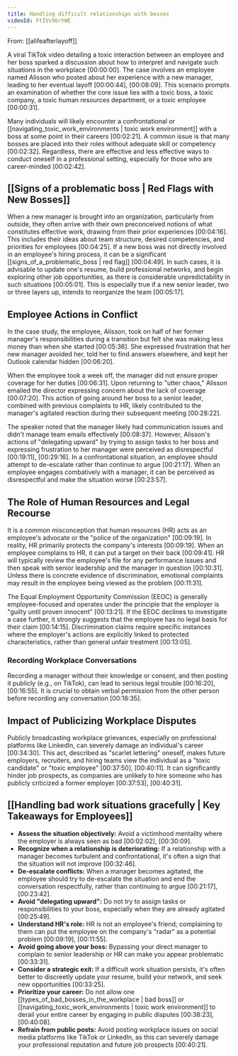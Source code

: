 ```yaml
---
title: Handling difficult relationships with bosses
videoId: FtIVv9brhWE
---
```


From: [[alifeafterlayoff]] <br/> 

A viral TikTok video detailing a toxic interaction between an employee and her boss sparked a discussion about how to interpret and navigate such situations in the workplace <a class="yt-timestamp" data-t="00:00:00">[00:00:00]</a>. The case involves an employee named Alisson who posted about her experience with a new manager, leading to her eventual layoff <a class="yt-timestamp" data-t="00:00:44">[00:00:44]</a>, <a class="yt-timestamp" data-t="00:08:09">[00:08:09]</a>. This scenario prompts an examination of whether the core issue lies with a toxic boss, a toxic company, a toxic human resources department, or a toxic employee <a class="yt-timestamp" data-t="00:00:31">[00:00:31]</a>.

Many individuals will likely encounter a confrontational or [[navigating_toxic_work_environments | toxic work environment]] with a boss at some point in their careers <a class="yt-timestamp" data-t="00:02:21">[00:02:21]</a>. A common issue is that many bosses are placed into their roles without adequate skill or competency <a class="yt-timestamp" data-t="00:02:32">[00:02:32]</a>. Regardless, there are effective and less effective ways to conduct oneself in a professional setting, especially for those who are career-minded <a class="yt-timestamp" data-t="00:02:42">[00:02:42]</a>.

## [[Signs of a problematic boss | Red Flags with New Bosses]]

When a new manager is brought into an organization, particularly from outside, they often arrive with their own preconceived notions of what constitutes effective work, drawing from their prior experiences <a class="yt-timestamp" data-t="00:04:16">[00:04:16]</a>. This includes their ideas about team structure, desired competencies, and priorities for employees <a class="yt-timestamp" data-t="00:04:25">[00:04:25]</a>. If a new boss was not directly involved in an employee's hiring process, it can be a significant [[signs_of_a_problematic_boss | red flag]] <a class="yt-timestamp" data-t="00:04:49">[00:04:49]</a>. In such cases, it is advisable to update one's resume, build professional networks, and begin exploring other job opportunities, as there is considerable unpredictability in such situations <a class="yt-timestamp" data-t="00:05:01">[00:05:01]</a>. This is especially true if a new senior leader, two or three layers up, intends to reorganize the team <a class="yt-timestamp" data-t="00:05:17">[00:05:17]</a>.

## Employee Actions in Conflict

In the case study, the employee, Alisson, took on half of her former manager's responsibilities during a transition but felt she was making less money than when she started <a class="yt-timestamp" data-t="00:05:36">[00:05:36]</a>. She expressed frustration that her new manager avoided her, told her to find answers elsewhere, and kept her Outlook calendar hidden <a class="yt-timestamp" data-t="00:06:20">[00:06:20]</a>.

When the employee took a week off, the manager did not ensure proper coverage for her duties <a class="yt-timestamp" data-t="00:06:31">[00:06:31]</a>. Upon returning to "utter chaos," Alisson emailed the director expressing concern about the lack of coverage <a class="yt-timestamp" data-t="00:07:20">[00:07:20]</a>. This action of going around her boss to a senior leader, combined with previous complaints to HR, likely contributed to the manager's agitated reaction during their subsequent meeting <a class="yt-timestamp" data-t="00:28:22">[00:28:22]</a>.

The speaker noted that the manager likely had communication issues and didn't manage team emails effectively <a class="yt-timestamp" data-t="00:08:37">[00:08:37]</a>. However, Alisson's actions of "delegating upward" by trying to assign tasks to her boss and expressing frustration to her manager were perceived as disrespectful <a class="yt-timestamp" data-t="00:19:11">[00:19:11]</a>, <a class="yt-timestamp" data-t="00:29:16">[00:29:16]</a>. In a confrontational situation, an employee should attempt to de-escalate rather than continue to argue <a class="yt-timestamp" data-t="00:21:17">[00:21:17]</a>. When an employee engages combatively with a manager, it can be perceived as disrespectful and make the situation worse <a class="yt-timestamp" data-t="00:23:57">[00:23:57]</a>.

## The Role of Human Resources and Legal Recourse

It is a common misconception that human resources (HR) acts as an employee's advocate or the "police of the organization" <a class="yt-timestamp" data-t="00:09:19">[00:09:19]</a>. In reality, HR primarily protects the company's interests <a class="yt-timestamp" data-t="00:09:19">[00:09:19]</a>. When an employee complains to HR, it can put a target on their back <a class="yt-timestamp" data-t="00:09:41">[00:09:41]</a>. HR will typically review the employee's file for any performance issues and then speak with senior leadership and the manager in question <a class="yt-timestamp" data-t="00:10:31">[00:10:31]</a>. Unless there is concrete evidence of discrimination, emotional complaints may result in the employee being viewed as the problem <a class="yt-timestamp" data-t="00:11:31">[00:11:31]</a>.

The Equal Employment Opportunity Commission (EEOC) is generally employee-focused and operates under the principle that the employer is "guilty until proven innocent" <a class="yt-timestamp" data-t="00:13:21">[00:13:21]</a>. If the EEOC declines to investigate a case further, it strongly suggests that the employee has no legal basis for their claim <a class="yt-timestamp" data-t="00:14:15">[00:14:15]</a>. Discrimination claims require specific instances where the employer's actions are explicitly linked to protected characteristics, rather than general unfair treatment <a class="yt-timestamp" data-t="00:13:05">[00:13:05]</a>.

### Recording Workplace Conversations

Recording a manager without their knowledge or consent, and then posting it publicly (e.g., on TikTok), can lead to serious legal trouble <a class="yt-timestamp" data-t="00:16:20">[00:16:20]</a>, <a class="yt-timestamp" data-t="00:16:55">[00:16:55]</a>. It is crucial to obtain verbal permission from the other person before recording any conversation <a class="yt-timestamp" data-t="00:16:35">[00:16:35]</a>.

## Impact of Publicizing Workplace Disputes

Publicly broadcasting workplace grievances, especially on professional platforms like LinkedIn, can severely damage an individual's career <a class="yt-timestamp" data-t="00:34:30">[00:34:30]</a>. This act, described as "scarlet lettering" oneself, makes future employers, recruiters, and hiring teams view the individual as a "toxic candidate" or "toxic employee" <a class="yt-timestamp" data-t="00:37:50">[00:37:50]</a>, <a class="yt-timestamp" data-t="00:40:11">[00:40:11]</a>. It can significantly hinder job prospects, as companies are unlikely to hire someone who has publicly criticized a former employer <a class="yt-timestamp" data-t="00:37:53">[00:37:53]</a>, <a class="yt-timestamp" data-t="00:40:31">[00:40:31]</a>.

## [[Handling bad work situations gracefully | Key Takeaways for Employees]]

- **Assess the situation objectively:** Avoid a victimhood mentality where the employer is always seen as bad <a class="yt-timestamp" data-t="00:02:02">[00:02:02]</a>, <a class="yt-timestamp" data-t="00:30:09">[00:30:09]</a>.
- **Recognize when a relationship is deteriorating:** If a relationship with a manager becomes turbulent and confrontational, it's often a sign that the situation will not improve <a class="yt-timestamp" data-t="00:32:46">[00:32:46]</a>.
- **De-escalate conflicts:** When a manager becomes agitated, the employee should try to de-escalate the situation and end the conversation respectfully, rather than continuing to argue <a class="yt-timestamp" data-t="00:21:17">[00:21:17]</a>, <a class="yt-timestamp" data-t="00:23:42">[00:23:42]</a>.
- **Avoid "delegating upward":** Do not try to assign tasks or responsibilities to your boss, especially when they are already agitated <a class="yt-timestamp" data-t="00:25:49">[00:25:49]</a>.
- **Understand HR's role:** HR is not an employee's friend; complaining to them can put the employee on the company's "radar" as a potential problem <a class="yt-timestamp" data-t="00:09:19">[00:09:19]</a>, <a class="yt-timestamp" data-t="00:11:55">[00:11:55]</a>.
- **Avoid going above your boss:** Bypassing your direct manager to complain to senior leadership or HR can make you appear problematic <a class="yt-timestamp" data-t="00:33:31">[00:33:31]</a>.
- **Consider a strategic exit:** If a difficult work situation persists, it's often better to discreetly update your resume, build your network, and seek new opportunities <a class="yt-timestamp" data-t="00:33:25">[00:33:25]</a>.
- **Prioritize your career:** Do not allow one [[types_of_bad_bosses_in_the_workplace | bad boss]] or [[navigating_toxic_work_environments | toxic work environment]] to derail your entire career by engaging in public disputes <a class="yt-timestamp" data-t="00:38:23">[00:38:23]</a>, <a class="yt-timestamp" data-t="00:40:08">[00:40:08]</a>.
- **Refrain from public posts:** Avoid posting workplace issues on social media platforms like TikTok or LinkedIn, as this can severely damage your professional reputation and future job prospects <a class="yt-timestamp" data-t="00:40:21">[00:40:21]</a>.
